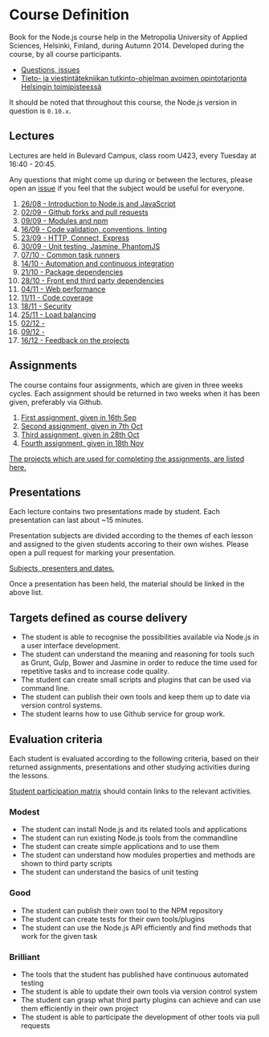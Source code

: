 # Course Definition

Book for the Node.js course help in the Metropolia University of Applied Sciences, Helsinki, Finland, during Autumn 2014. 
Developed during the course, by all course participants.

* [Questions, issues][issue]
* [Tieto- ja viestintätekniikan tutkinto-ohjelman avoimen opintotarjonta Helsingin toimipisteessä](http://www.metropolia.fi/koulutusohjelmat/tieto-ja-viestintateknologia/avoin-amk/tietotekniikka-helsinki/)

It should be noted that throughout this course, the Node.js version in question is `0.10.x`.

## Lectures

Lectures are held in Bulevard Campus, class room U423, every Tuesday at 16:40 - 20:45.

Any questions that might come up during or between the lectures, please open an [issue][] if you feel
that the subject would be useful for everyone.

1. [26/08 - Introduction to Node.js and JavaScript](lectures/2014-08-26.md)
2. [02/09 - Github forks and pull requests](lectures/2014-09-02.md)
3. [09/09 - Modules and npm](lectures/2014-09-09.md)
4. [16/09 - Code validation, conventions, linting](lectures/2014-09-16.md)
5. [23/09 - HTTP, Connect, Express](lectures/2014-09-23.md)
6. [30/09 - Unit testing, Jasmine, PhantomJS](lectures/2014-09-30.md)
7. [07/10 - Common task runners](lectures/2014-10-07.md)
8. [14/10 - Automation and continuous integration](lectures/2014-10-14.md)
9. [21/10 - Package dependencies](lectures/2014-10-21.md)
10. [28/10 - Front end third party dependencies](lectures/2014-10-28.md)
11. [04/11 - Web performance](lectures/2014-11-04.md)
12. [11/11 - Code coverage](lectures/2014-11-11.md)
13. [18/11 - Security](lectures/2014-11-18.md)
14. [25/11 - Load balancing](lectures/2014-11-25.md)
15. [02/12 - ](lectures/2014-12-02.md)
16. [09/12 - ](lectures/2014-12-09.md)
17. [16/12 - Feedback on the projects](lectures/2014-12-16.md)

## Assignments

The course contains four assignments, which are given in three weeks cycles. 
Each assignment should be returned in two weeks when it has been given, preferably via Github.

1. [First assignment, given in 16th Sep](assignments/2014-09-16.md)
2. [Second assignment, given in 7th Oct](assignments/2014-10-07.md)
3. [Third assignment, given in 28th Oct](assignments/2014-10-28.md)
4. [Fourth assignment, given in 18th Nov](assignments/2014-11-18.md)

[The projects which are used for completing the assignments, are listed here.](assignments/assignment-projects.md)

## Presentations

Each lecture contains two presentations made by student. Each presentation can last about ~15 minutes.

Presentation subjects are divided according to the themes of each lesson and assigned to the given
students accoring to their own wishes. Please open a pull request for marking your presentation.

[Subjects, presenters and dates.](presentations.md)

Once a presentation has been held, the material should be linked in the above list.

## Targets defined as course delivery

* The student is able to recognise the possibilities available via Node.js in a user interface development.
* The student can understand the meaning and reasoning for tools such as Grunt, 
  Gulp, Bower and Jasmine in order to reduce the time used for repetitive tasks and to increase code quality.
* The student can create small scripts and plugins that can be used via command line.
* The student can publish their own tools and keep them up to date via version control systems.
* The student learns how to use Github service for group work.

## Evaluation criteria

Each student is evaluated according to the following criteria, based on their returned assignments, presentations
and other studying activities during the lessons.

[Student participation matrix](participation.md) should contain links to the relevant activities.

### Modest

- The student can install Node.js and its related tools and applications
- The student can run existing Node.js tools from the commandline
- The student can create simple applications and to use them
- The student can understand how modules properties and methods are shown to third party scripts
- The student can understand the basics of unit testing

### Good

- The student can publish their own tool to the NPM repository
- The student can create tests for their own tools/plugins
- The student can use the Node.js API efficiently and find methods that work for the given task

### Brilliant

- The tools that the student has published have continuous automated testing
- The student is able to update their own tools via version control system
- The student can grasp what third party plugins can achieve and can use them efficiently in their own project
- The student is able to participate the development of other tools via pull requests


[issue]: https://github.com/paazmaya/modern-web-tools-with-node-js-book/issues "Course book issues"